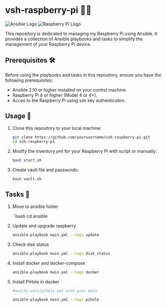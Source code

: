 # vsh-raspberry-pi  🍓🔧

![Ansible Logo](https://img.shields.io/badge/Ansible-2.10%2B-blue?style=for-the-badge)
![Raspberry Pi Logo](https://img.shields.io/badge/Raspberry%20Pi-4%20%7C%204%20%2B-ff4141?style=for-the-badge)


This repository is dedicated to managing my Raspberry Pi using Ansible. 
It provides a collection of Ansible playbooks and tasks to simplify the management of your Raspberry Pi device.

## Prerequisites 🛠️

Before using the playbooks and tasks in this repository, ensure you have the following prerequisites:

- Ansible 2.10 or higher installed on your control machine.
- Raspberry Pi 4 or higher (Model 4 or 4+).
- Acces to the Raspberry Pi using ssh key authenticaton.

## Usage 🚀

1. Clone this repository to your local machine:

   ```bash
   git clone https://github.com/yourusername/vsh-raspberry-pi.git
   cd vsh-raspberry-pi

2. Modify the inventory.yml for your Raspberry Pi with script or manually:

     ```bash
     bash start.sh

3. Create vault file and passwords:

     ```bash
     bash vault.sh

## Tasks 📃

1. Move to ansible folder

     ``bash
     cd ansible

2. Update and upgrade raspberry

     ```bash
     ansible-playbook main.yml --tags update

3. Check disk status

     ```bash
     ansible-playbook main.yml --tags disk_status
    
4. Install docker and docker-compose

     ```bash
     ansible-playbook main.yml --tags docker

5. Install PiHole in docker

     ```bash
     #modify vars/pihole.yml with your data

     ansible-playbook main.yml --tags pihole

